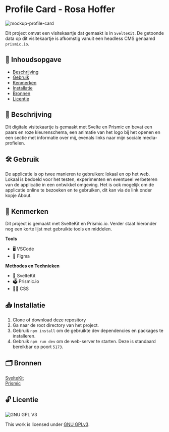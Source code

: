 # Profile Card - Rosa Hoffer

![mockup-profile-card](https://github.com/rosahoffer/your-tribe-for-life-profile-card/assets/112861375/1b251594-dd82-4dea-803a-3ddda098aa2a)

Dit project omvat een visitekaartje dat gemaakt is in `SvelteKit`. De getoonde data op dit visitekaartje is afkomstig vanuit een headless CMS genaamd `prismic.io`.

## 📖 Inhoudsopgave

  * [Beschrijving](#beschrijving)
  * [Gebruik](#gebruik)
  * [Kenmerken](#kenmerken)
  * [Installatie](#installatie)
  * [Bronnen](#bronnen)
  * [Licentie](#licentie)
    
## 📄 Beschrijving

Dit digitale visitekaartje is gemaakt met Svelte en Prismic en bevat een paars en roze kleurenschema, een animatie van het logo bij het openen en een sectie met informatie over mij, evenals links naar mijn sociale media-profielen.

## 🛠️ Gebruik

De applicatie is op twee manieren te gebruiken: lokaal en op het web. Lokaal is bedoeld voor het testen, experimenten en eventueel verbeteren van de applicatie in een ontwikkel omgeving. Het is ook mogelijk om de applicatie online te bezoeken en te gebruiken, dit kan via de link onder kopje About.

## 💎 Kenmerken

Dit project is gemaakt met SvelteKit en Prismic.io. Verder staat hieronder nog een korte lijst met gebruikte tools en middelen.

**Tools**

- 🖥️ VSCode
- 🎨 Figma

**Methodes en Technieken**

- 🚀 SvelteKit
- 🗳️ Prismic.io
- 💅🏼 CSS

## 📥 Installatie

1. Clone of download deze repository
2. Ga naar de root directory van het project.
3. Gebruik `npm install` om de gebruikte dev dependencies en packages te installeren.
4. Gebruik `npm run dev` om de web-server te starten. Deze is standaard bereikbar op poort `5173`.

## 🗂️ Bronnen

[SvelteKit](https://kit.svelte.dev/)
<br>
[Prismic](https://prismic.io/)
<br>
## 🔓 Licentie

![GNU GPL V3](https://www.gnu.org/graphics/gplv3-127x51.png)

This work is licensed under [GNU GPLv3](./LICENSE).
